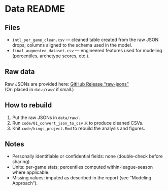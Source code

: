 # Data README

## Files
- `intl_per_game_clean.csv` — cleaned table created from the raw JSON drops; columns aligned to the schema used in the model.
- `final_augmented_dataset.csv` — engineered features used for modeling (percentiles, archetype scores, etc.).

## Raw data
Raw JSONs are provided here: [GitHub Release “raw-jsons”](<paste-release-link>)  
(Or: placed in `data/raw/` if small.)

## How to rebuild
1. Put the raw JSONs in `data/raw/`.
2. Run `code/01_convert_json_to_csv.R` to produce cleaned CSVs.
3. Knit `code/kings_project.Rmd` to rebuild the analysis and figures.

## Notes
- Personally identifiable or confidential fields: none (double-check before sharing).
- Units: per-game stats; percentiles computed within-league-season where applicable.
- Missing values: imputed as described in the report (see “Modeling Approach”).
